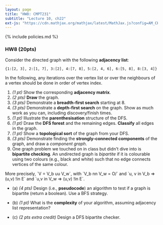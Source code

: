 ```yaml
---
layout: page
title: "HW8: CMPT231"
subtitle: "Lecture 10, ch22"
ext-js: "https://cdn.mathjax.org/mathjax/latest/MathJax.js?config=AM_CHTML"
---
```


{% include policies.md %}

### HW8 (20pts)
Consider the directed graph with the following **adjacency list**:

`{1:[2, 3], 2:[1, 7], 3:[2], 4:[7, 8], 5:[2, 4, 6], 6:[5, 8], 8:[3, 4]}`

In the following, any iterations over the vertex list or over the
neighbours of a vertex should be done in order of vertex index.

1. *(1 pt)* Show the corresponding **adjacency matrix**.
2. *(2 pts)* **Draw** the graph.
3. *(3 pts)* Demonstrate a **breadth-first search** starting at 8.
4. *(3 pts)* Demonstrate a **depth-first search** on the graph.
  Show as much work as you can, including discovery/finish times.
5. *(1 pt)* Illustrate the **parenthesisation** structure of the DFS.
6. *(1 pt)* Draw the **DFS forest** and the remaining edges.
  **Classify** all edges in the graph.
7. *(1 pt)* Show a **topological sort** of the graph from your DFS.
8. *(3 pts)* Demonstrate finding the **strongly-connected components**
  of the graph, and draw a *component graph*.
9. One graph problem we touched on in class but didn't dive into
  is **bipartite checking**.  An undirected graph is *bipartite* if 
  it is colourable using two colours (e.g., black and white) such that
  no edge connects vertices of the same colour.

  More precisely, \`V = V\_b uu V\_w\`, with \`V\_b nn V\_w = O/\` 
  and \`u, v in V\_b => (u,v) !in E\` and \`u,v in V\_w => (u,v) !in E\`.

  + (a) *(4 pts)* Design (i.e., **pseudocode**) an algorithm to test
  if a graph is bipartite (return a boolean).  Use a BFS strategy.

  + (b) *(1 pt)* What is the **complexity** of your algorithm, assuming
  adjacency list representation?

  + (c) *(2 pts extra credit)* Design a DFS bipartite checker.
